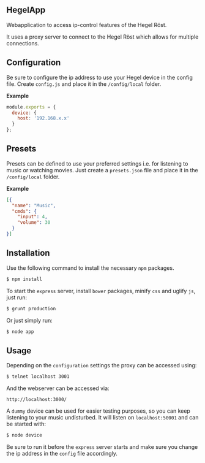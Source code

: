 ## HegelApp

Webapplication to access ip-control features of the Hegel Röst.

It uses a proxy server to connect to the Hegel Röst which allows for multiple connections.

## Configuration

Be sure to configure the ip address to use your Hegel device in the config file.
Create `config.js` and place it in the `/config/local` folder.

**Example**
```javascript
module.exports = {
  device: {
    host: '192.168.x.x'
  }
};
```

## Presets

Presets can be defined to use your preferred settings i.e. for listening to music or watching movies. 
Just create a `presets.json` file and place it in the `/config/local` folder.

**Example**
```json
[{
  "name": "Music",
  "cmds": {
    "input": 4,
    "volume": 30
  }
}]
```

## Installation

Use the following command to install the necessary `npm` packages.
```bash
$ npm install
```

To start the `express` server, install `bower` packages, minify `css` and uglify `js`,  just run:
```bash
$ grunt production
```

Or just simply run:
```bash
$ node app
```

## Usage

Depending on the `configuration` settings the proxy can be accessed using:

```bash
$ telnet localhost 3001
```

And the webserver can be accessed via:
```text
http://localhost:3000/
```

A `dummy` device can be used for easier testing purposes, so you can keep listening to your music undisturbed. It will listen on `localhost:50001` and can be started with:
```bash
$ node device
```

Be sure to run it before the `express` server starts and make sure you change the ip address in the `config` file accordingly.
